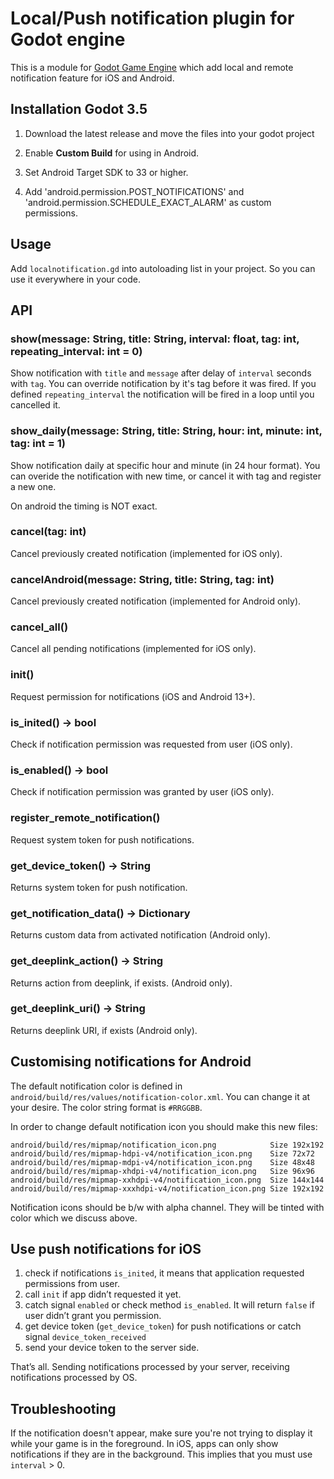 # Local/Push notification plugin for Godot engine

This is a module for [Godot Game Engine](http://godotengine.org/) which add local and remote notification feature for iOS and Android. 

## Installation Godot 3.5

1. Download the latest release and move the files into your godot project

2. Enable **Custom Build** for using in Android.

3. Set Android Target SDK to 33 or higher.

4. Add 'android.permission.POST_NOTIFICATIONS' and 'android.permission.SCHEDULE_EXACT_ALARM' as custom permissions.

## Usage

Add `localnotification.gd` into autoloading list in your project. So you can use it everywhere in your code.

## API

### show(message: String, title: String, interval: float, tag: int, repeating_interval: int = 0)

Show notification with `title` and `message` after delay of `interval` seconds with `tag`. You can override notification by it's tag before it was fired.
If you defined `repeating_interval` the notification will be fired in a loop until you cancelled it.

### show_daily(message: String, title: String, hour: int, minute: int, tag: int = 1)

Show notification daily at specific hour and minute (in 24 hour format).
You can overide the notification with new time, or cancel it with tag and register a new one.

On android the timing is NOT exact.

### cancel(tag: int)

Cancel previously created notification (implemented for iOS only).

### cancelAndroid(message: String, title: String, tag: int)

Cancel previously created notification (implemented for Android only).

### cancel_all()

Cancel all pending notifications (implemented for iOS only).

### init()

Request permission for notifications (iOS and Android 13+).

### is_inited() -> bool

Check if notification permission was requested from user (iOS only).

### is_enabled() -> bool

Check if notification permission was granted by user (iOS only).

### register_remote_notification()

Request system token for push notifications.

### get_device_token() -> String

Returns system token for push notification.

### get_notification_data() -> Dictionary

Returns custom data from activated notification (Android only).

### get_deeplink_action() -> String

Returns action from deeplink, if exists. (Android only).

### get_deeplink_uri() -> String

Returns deeplink URI, if exists (Android only).

## Customising notifications for Android

The default notification color is defined in `android/build/res/values/notification-color.xml`. You can change it at your desire. The color string format is `#RRGGBB`.

In order to change default notification icon you should make this new files:
```
android/build/res/mipmap/notification_icon.png            Size 192x192
android/build/res/mipmap-hdpi-v4/notification_icon.png    Size 72x72
android/build/res/mipmap-mdpi-v4/notification_icon.png    Size 48x48
android/build/res/mipmap-xhdpi-v4/notification_icon.png   Size 96x96
android/build/res/mipmap-xxhdpi-v4/notification_icon.png  Size 144x144
android/build/res/mipmap-xxxhdpi-v4/notification_icon.png Size 192x192
```
Notification icons should be b/w with alpha channel. They will be tinted with color which we discuss above.

## Use push notifications for iOS

1) check if notifications `is_inited`, it means that application requested permissions from user.
2) call `init` if app didn’t requested it yet.
3) catch signal `enabled` or check method `is_enabled`. It will return `false` if user didn’t grant you permission.
4) get device token (`get_device_token`) for push notifications or catch signal `device_token_received`
5) send your device token to the server side.

That’s all. Sending notifications processed by your server, receiving notifications processed by OS. 

## Troubleshooting

If the notification doesn't appear, make sure you're not trying to display it while your game is in the foreground. In iOS, apps can only show notifications if they are in the background. This implies that you must use `interval` > 0.
